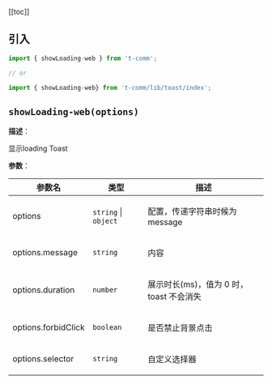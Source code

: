 [[toc]]

## 引入

```ts
import { showLoading-web } from 't-comm';

// or

import { showLoading-web} from 't-comm/lib/toast/index';
```


## `showLoading-web(options)` 


**描述**：<p>显示loading Toast</p>

**参数**：


| 参数名 | 类型 | 描述 |
| --- | --- | --- |
| options | <code>string</code> \| <code>object</code> | <p>配置，传递字符串时候为message</p> |
| options.message | <code>string</code> | <p>内容</p> |
| options.duration | <code>number</code> | <p>展示时长(ms)，值为 0 时，toast 不会消失</p> |
| options.forbidClick | <code>boolean</code> | <p>是否禁止背景点击</p> |
| options.selector | <code>string</code> | <p>自定义选择器</p> |



